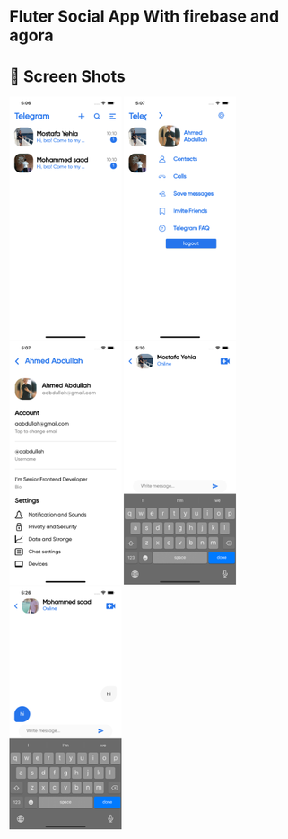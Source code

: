 # Fluter Social App With firebase and agora


# 📸 Screen Shots


<img src="images/home.png" width="200" > <img src="images/drawer.png" width="200" > <img src="images/userProfile.png" width="200" > <img src="images/chat1.png" width="200" > <img src="images/chat2.png" width="200" >
